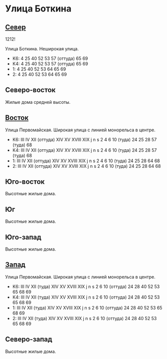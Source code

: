 # Улица Боткина

## [Север](./410080.md)

1212!

Улица Боткина.
Неширокая улица.

* K6:   4   25  40  52  53  57 (оттуда) 65  69
* K4:   4   25  40  52  53  57 (оттуда) 65  69
* 1:    4   25  40  52  53  64  65  69
* 2:    4   25  40  52  53  64  65  69

## Северо-восток

Жилые дома средней высоты.

## [Восток](./440090.md)

Улица Первомайская.
Широкая улица с линией монорельса в центре.

* K6:   III IV  XII (оттуда)    XIV XV  XVIII   XIX
        j   n   s
        2   4   6   10 (туда)   24  25  28  57 (туда)   68
* K4:   III IV  XII (оттуда)    XIV XV  XVIII   XIX
        j   n   s
        2   4   6   10 (туда)   24  25  28  57 (туда)   68
* 1:    III IV  XII (оттуда)    XIV XV  XVIII   XIX
        j   n   s
        2   4   6   10 (туда)   24  25  28  64  68
* 2:    III IV  XII (оттуда)    XIV XV  XVIII   XIX
        j   n   s
        2   4   6   10 (туда)   24  25  28  64  68

## Юго-восток

Высотные жилые дома.

## Юг

Высотные жилые дома.

## Юго-запад

Высотные жилые дома.

## [Запад](./10400090.md)

Улица Первомайская.
Широкая улица с линией монорельса в центре.

* K6:   III IV  XII (туда)  XIV XV  XVIII   XIX
        j   n   s
        2   6   10 (оттуда) 24  28  40  52  53  65  68  69
* K4:   III IV  XII (туда)  XIV XV  XVIII   XIX
        j   n   s
        2   6   10 (оттуда) 24  28  40  52  53  65  68  69
* 1:    III IV  XII (туда)  XIV XV  XVIII   XIX
        j   n   s
        2   6   10 (оттуда) 24  28  40  52  53  65  68  69
* 2:    III IV  XII (туда)  XIV XV  XVIII   XIX
        j   n   s
        2   6   10 (оттуда) 24  28  40  52  53  65  68  69

## Северо-запад

Высотные жилые дома.
